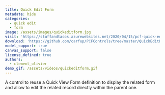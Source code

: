 ```yaml
---
title: Quick Edit Form
metadate: hide
categories:
  - quick edit
  - form
image: /assets/images/quickeditform.jpg
visit: 'https://stuffandtacos.azurewebsites.net/2020/04/15/pcf-quick-edit-form/'
download: 'https://github.com/carfup/PCFControls/tree/master/QuickEditForm'
model_support: true
canvas_support: false
license_defined: true
authors:
  - clement_olivier
demo_gif: /assets/videos/quickeditform.gif
---
```

A control to reuse a Quick View Form definition to display the related form and allow to edit the related record directly within the parent one.

